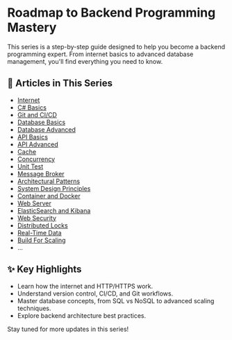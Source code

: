 # Roadmap to Backend Programming Mastery

This series is a step-by-step guide designed to help you become a backend programming expert. From internet basics to advanced database management, you'll find everything you need to know.

## 📂 Articles in This Series

- [Internet](01_Internet.md)
- [C# Basics](02_C#_Basics.md)
- [Git and CI/CD](03_Git_CICD.md)
- [Database Basics](04_Database_Basics.md)
- [Database Advanced](05_Database_Advanced.md)
- [API Basics](06_API_Basics.md)
- [API Advanced](07_API_Advanced.md)
- [Cache](08_Cache.md)
- [Concurrency](09_Concurrency.md)
- [Unit Test](10_UnitTest.md)
- [Message Broker](11_Message_Broker.md)
- [Architectural Patterns](12_Architectural_Patterns.md)
- [System Design Principles](13_System_Design_Principles.md)
- [Container and Docker](14_Container.md)
- [Web Server](15_Web_Server.md)
- [ElasticSearch and Kibana](16_ElasticSearch_Kibana.md)
- [Web Security](17_Web_Security.md)
- [Distributed Locks](18_Distributed_Locks.md)
- [Real-Time Data](19_Real_Time_Data.md)
- [Build For Scaling](20_BuildForScaling.md)
- ...

## ✨ Key Highlights

- Learn how the internet and HTTP/HTTPS work.
- Understand version control, CI/CD, and Git workflows.
- Master database concepts, from SQL vs NoSQL to advanced scaling techniques.
- Explore backend architecture best practices.

Stay tuned for more updates in this series!
